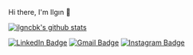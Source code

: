 
Hi there, I'm Ilgın :purple_heart:

[![ilgncbk's github stats](https://github-readme-stats.vercel.app/api?username=ilgncbk&count_private=true&show_icons=true&theme=onedark&hide_rank=false)](https://github.com/anuraghazra/github-readme-stats)


[![LinkedIn Badge](https://img.shields.io/badge/LinkedIn-0077B5?style=for-the-badge&logo=linkedin&logoColor=white&link=link)](https://www.linkedin.com/in/zeynep-ilg%C4%B1n-%C3%A7abuk-7b80101bb/)  [![Gmail Badge](https://img.shields.io/badge/Gmail-D14836?style=for-the-badge&logo=gmail&logoColor=white&link=link)](mailto:ilgncbk@gmail.com)  [![Instagram Badge](https://img.shields.io/badge/Instagram-E4405F?style=for-the-badge&logo=instagram&logoColor=white&link=link)](https://www.instagram.com/ilgncbk/)  

